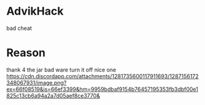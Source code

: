 # AdvikHack
bad cheat
# Reason
thank 4 the jar
bad ware turn it off 
nice one
https://cdn.discordapp.com/attachments/1281735600117911693/1287156172348067931/image.png?ex=66f08519&is=66ef3399&hm=9959bdbaf9154b76457195353fb3dbf00e1825c13cb6a94a2a7d05aef8ce3770&
